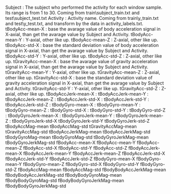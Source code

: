 Subject : The subject who performed the activity for each window sample. Its range is from 1 to 30. Coming from train\subject_train.txt and test\subject_test.txt
Activity : Activity name. Coming from train\y_train.txt and test\y_test.txt, and transform by the data in activity_labels.txt.
tBodyAcc-mean-X : base the avarage value of body acceleration signal in X-axial, than get the avarage value by Subject and Activity. 
tBodyAcc-mean-Y : Y-axial, other like up.
tBodyAcc-mean-Z : Z-axial, other like up.
tBodyAcc-std-X : base the standard deviation value of body acceleration signal in X-axial, than get the avarage value by Subject and Activity. 
tBodyAcc-std-Y : Y-axial, other like up.
tBodyAcc-std-Z : Z-axial, other like up.
tGravityAcc-mean-X : base the avarage value of gravity acceleration signal in X-axial, than get the avarage value by Subject and Activity. 
tGravityAcc-mean-Y : Y-axial, other like up.
tGravityAcc-mean-Z : Z-axial, other like up.
tGravityAcc-std-X : base the standard deviation value of gravity acceleration signal in X-axial, than get the avarage value by Subject and Activity. 
tGravityAcc-std-Y : Y-axial, other like up.
tGravityAcc-std-Z : Z-axial, other like up.
tBodyAccJerk-mean-X : 
tBodyAccJerk-mean-Y : 
tBodyAccJerk-mean-Z : 
tBodyAccJerk-std-X : 
tBodyAccJerk-std-Y : 
tBodyAccJerk-std-Z : 
tBodyGyro-mean-X : 
tBodyGyro-mean-Y : 
tBodyGyro-mean-Z : 
tBodyGyro-std-X : 
tBodyGyro-std-Y : 
tBodyGyro-std-Z : 
tBodyGyroJerk-mean-X : 
tBodyGyroJerk-mean-Y : 
tBodyGyroJerk-mean-Z : 
tBodyGyroJerk-std-X
tBodyGyroJerk-std-Y
tBodyGyroJerk-std-Z
tBodyAccMag-mean
tBodyAccMag-std
tGravityAccMag-mean
tGravityAccMag-std
tBodyAccJerkMag-mean
tBodyAccJerkMag-std
tBodyGyroMag-mean
tBodyGyroMag-std
tBodyGyroJerkMag-mean
tBodyGyroJerkMag-std
fBodyAcc-mean-X
fBodyAcc-mean-Y
fBodyAcc-mean-Z
fBodyAcc-std-X
fBodyAcc-std-Y
fBodyAcc-std-Z
fBodyAccJerk-mean-X
fBodyAccJerk-mean-Y
fBodyAccJerk-mean-Z
fBodyAccJerk-std-X
fBodyAccJerk-std-Y
fBodyAccJerk-std-Z
fBodyGyro-mean-X
fBodyGyro-mean-Y
fBodyGyro-mean-Z
fBodyGyro-std-X
fBodyGyro-std-Y
fBodyGyro-std-Z
fBodyAccMag-mean
fBodyAccMag-std
fBodyBodyAccJerkMag-mean
fBodyBodyAccJerkMag-std
fBodyBodyGyroMag-mean
fBodyBodyGyroMag-std
fBodyBodyGyroJerkMag-mean
fBodyBodyGyroJerkMag-std
